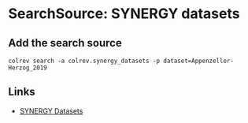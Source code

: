 # SearchSource: SYNERGY datasets

<!--
Note: This document is currently under development. It will contain the following elements.

- description
- coverage (disciplines, types of work)
- supported (details): run_search (including updates), load,  prep (including get_masterdata)
-->

## Add the search source

<!-- Download search results and store in `data/search/` directory. API-access not yet available. -->

```
colrev search -a colrev.synergy_datasets -p dataset=Appenzeller-Herzog_2019
```

## Links

- [SYNERGY Datasets](https://github.com/asreview/synergy-dataset)
